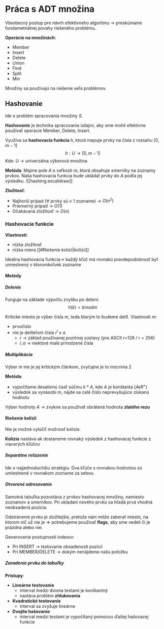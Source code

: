 # Práca s ADT množina
Všeobecný postup pre návrh efektívneho algoritmu -> preskúmanie fundametnálnej povahy riešeného problému.

**Operácie na množinách**:
- Member
- Insert
- Delete
- Union
- Find
- Split
- Min

Množiny sa používajú na riešenie veľa problémov.

## Hashovanie
Ide o problém spracovania množiny $S$.

**Hashovanie** je technika spracovania údajov, aby sme mohli efektívne používať operácie Member, Delete, Insert.

Využíva sa **hashovacia funkcia** $h$, ktorá mapuje prvky na čísla z rozsahu $[0,m-1]$
$$
h:U\rightarrow [0,m-1]
$$
Kde:
$U$ -> univerzálna výberová množina

**Metóda**:
Majme pole $A$ o veľkosti $m$, ktorá obsahuje smerníky na zoznamy prvkov.
Naša hashovacia funkcia bude ukládať prvky do $A$ podľa jej výsledku.
![[hashing.excalidraw]]

**Zložitosť**:
- Najhorší prípad ($\forall$ prvky sú v 1 zozname) -> $O(n^2)$
- Priemerný prípad -> $O(1)$
- Očakávaná zložitosť -> $O(n)$

### Hashovacie funkcie
**Vlastnosti**:
- nízka zložitosť
- nízka miera [[#Riešenie kolízií|kolízií]]

Ideálna hashovacia funkcia-> každý kľúč má rovnakú pravdepodobnosť byť umiestnený v ktoromkoľvek zozname

#### Metódy
##### Delenie
Funguje na základe výpočtu zvyšku po delení:
$$
h(k) = k mod m
$$

Kritické miesto je výber čísla $m$, teda ktorým to budeme deliť.
Vlastnosti $m$:
- prvočíslo
- nie je deliteľom čísla $r^l \pm a$
	- $r$ -> základ používanej pozičnej sústavy (pre ASCII r=128 / r = 256)
	- $l,a$ -> niektoré malé prirodzené čísla 

##### Multiplikácia
Výber $m$ nie je jej kritickým článkom, zvyčajne je to mocnina 2

**Metóda**:
- vypočítame desatinnú časť súčinu $k*A$, kde $A$ je konštanta ($A\epsilon R^+$)
- výsledok sa vynásobí $m$, nájde sa celé číslo neprevyšujúce získanú hodnotu

Výber hodnoty $A$ -> zvykne sa používať obrátená hodnota **zlatého rezu**

#### Riešenie kolízií
Nie je možné vylúčiť možnosť kolízie.

**Kolízia** nastáva ak dostaneme rovnaký výsledok z hashovacej funkcie z viacerých kľúčov

##### Separátne reťazenie
Ide o najjednoduchšiu stratégiu.
Dva kľúče s rovnakou hodnotou sú umiestnené v rovnakom zozname za sebou.

##### Otvorené adresovanie
Samotná tabuľka pozostáva z prvkov hashovacej množiny, namiesto zoznamov a smerníkov.
Pri ukladaní nového prvku sa hľadá prvá vhodná neobsadená pozícia.

Odstránenie prvku je zložitejšie, pretože nám môže zaberať miesto, na ktorom nič už nie je => potrebujeme používať **flags**, aby sme vedeli či je prázdna alebo nie.

Generovanie postupnosti indexov:
- Pri INSERT -> testovanie obsadenosti pozícií
- Pri MEMBER/DELETE -> dokým nenájdeme našu položku

##### Zaradenie prvku do tabuľky
**Prístupy**:
- **Lineárne testovanie**
	- interval medzi dvoma testami je konštantný
	- nastáva problém **zhlukovania**
- **Kvadratické testovanie**
	- interval sa zvyšuje lineárne
- **Dvojite hašovanie**
	- interval medzi testami je vypočítaný pomocou ďalšej hašovacej funkcie